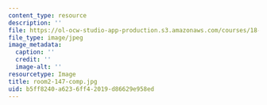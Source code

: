 ```yaml
---
content_type: resource
description: ''
file: https://ol-ocw-studio-app-production.s3.amazonaws.com/courses/18-a34-mathematical-problem-solving-putnam-seminar-fall-2018/b5ff8240a6236ff42019d86629e958ed_room2-147-comp.jpg
file_type: image/jpeg
image_metadata:
  caption: ''
  credit: ''
  image-alt: ''
resourcetype: Image
title: room2-147-comp.jpg
uid: b5ff8240-a623-6ff4-2019-d86629e958ed
---
```

